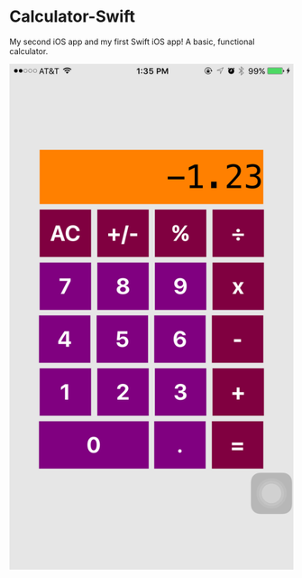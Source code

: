# Calculator-Swift
My second iOS app and my first Swift iOS app! A basic, functional calculator.

<img src="Screenshots/screenshot.png"></img>